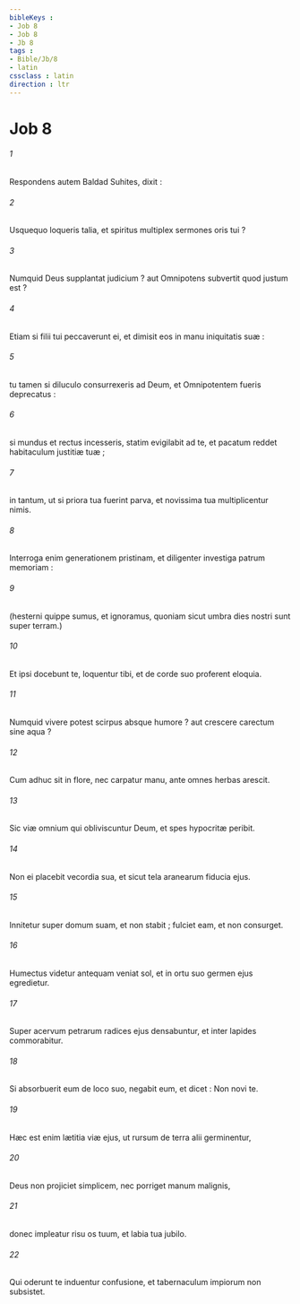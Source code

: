 ```yaml
---
bibleKeys : 
- Job 8
- Job 8
- Jb 8
tags : 
- Bible/Jb/8
- latin
cssclass : latin
direction : ltr
---
```


# Job 8

###### 1
Respondens autem Baldad Suhites, dixit :
###### 2
Usquequo loqueris talia, et spiritus multiplex sermones oris tui ?
###### 3
Numquid Deus supplantat judicium ? aut Omnipotens subvertit quod justum est ?
###### 4
Etiam si filii tui peccaverunt ei, et dimisit eos in manu iniquitatis suæ :
###### 5
tu tamen si diluculo consurrexeris ad Deum, et Omnipotentem fueris deprecatus :
###### 6
si mundus et rectus incesseris, statim evigilabit ad te, et pacatum reddet habitaculum justitiæ tuæ ;
###### 7
in tantum, ut si priora tua fuerint parva, et novissima tua multiplicentur nimis.
###### 8
Interroga enim generationem pristinam, et diligenter investiga patrum memoriam :
###### 9
(hesterni quippe sumus, et ignoramus, quoniam sicut umbra dies nostri sunt super terram.)
###### 10
Et ipsi docebunt te, loquentur tibi, et de corde suo proferent eloquia.
###### 11
Numquid vivere potest scirpus absque humore ? aut crescere carectum sine aqua ?
###### 12
Cum adhuc sit in flore, nec carpatur manu, ante omnes herbas arescit.
###### 13
Sic viæ omnium qui obliviscuntur Deum, et spes hypocritæ peribit.
###### 14
Non ei placebit vecordia sua, et sicut tela aranearum fiducia ejus.
###### 15
Innitetur super domum suam, et non stabit ; fulciet eam, et non consurget.
###### 16
Humectus videtur antequam veniat sol, et in ortu suo germen ejus egredietur.
###### 17
Super acervum petrarum radices ejus densabuntur, et inter lapides commorabitur.
###### 18
Si absorbuerit eum de loco suo, negabit eum, et dicet : Non novi te.
###### 19
Hæc est enim lætitia viæ ejus, ut rursum de terra alii germinentur,
###### 20
Deus non projiciet simplicem, nec porriget manum malignis,
###### 21
donec impleatur risu os tuum, et labia tua jubilo.
###### 22
Qui oderunt te induentur confusione, et tabernaculum impiorum non subsistet.
